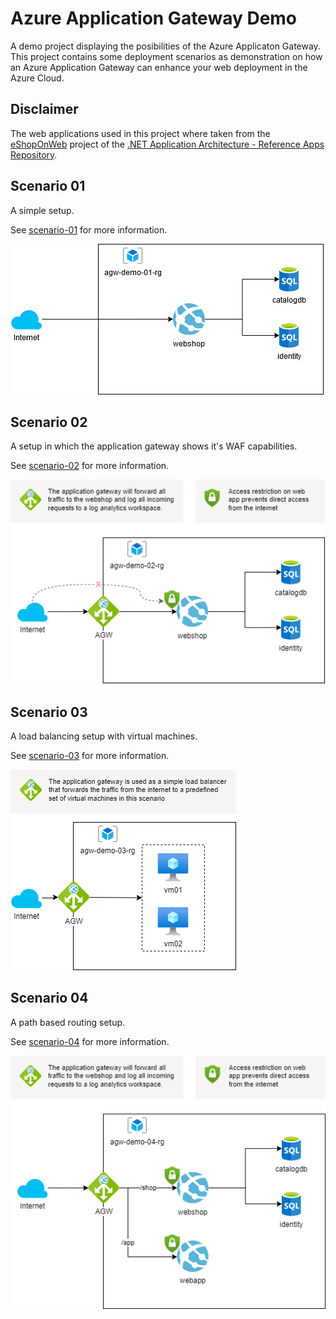 # Azure Application Gateway Demo

A demo project displaying the posibilities of the Azure Applicaton Gateway.
This project contains some deployment scenarios as demonstration on how
an Azure Application Gateway can enhance your web deployment in the
Azure Cloud.

## Disclaimer

The web applications used in this project where taken
from the [eShopOnWeb](https://github.com/dotnet-architecture/eShopOnWeb)
project of the [.NET Application Architecture - Reference Apps Repository](https://github.com/dotnet-architecture).

## Scenario 01

A simple setup.

See [scenario-01](./scenario-01/README.md) for more information.

![overview scenario 01](scenario-01/scenario-01.png)

## Scenario 02

A setup in which the application gateway shows it's WAF capabilities.

See [scenario-02](./scenario-02/README.md) for more information.

![overview scenario 02](scenario-02/scenario-02.png)

## Scenario 03

A load balancing setup with virtual machines.

See [scenario-03](./scenario-03/README.md) for more information.

![overview scenario 03](scenario-03/scenario-03.png)

## Scenario 04

A path based routing setup.

See [scenario-04](./scenario-04/README.md) for more information.

![overview scenario 04](scenario-04/scenario-04.png)
